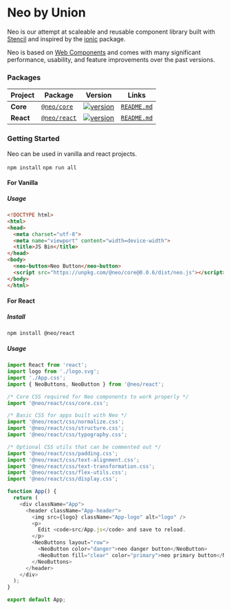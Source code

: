 # Neo by Union

Neo is our attempt at scaleable and reusable component library built with [Stencil](https://github.com/ionic-team/stencil) and inspired by the [ionic](https://github.com/ionic-team/ionic) package.

Neo is based on [Web Components](https://www.webcomponents.org/introduction) and comes with many significant performance, usability, and feature improvements over the past versions.


### Packages

| Project | Package | Version | Links |
| ------- | ------- | ------- |:-----:|
| **Core** | [`@neo/core`](https://www.npmjs.com/package/@neo/core) | [![version](https://img.shields.io/npm/v/@neo/core/latest.svg)](https://www.npmjs.com/package/@neo/core) | [`README.md`](core/README.md)
| **React** | [`@neo/react`](https://www.npmjs.com/package/@neo/react) | [![version](https://img.shields.io/npm/v/@neo/react/latest.svg)](https://www.npmjs.com/package/@neo/react) | [`README.md`](packages/react/README.md)

### Getting Started

Neo can be used in vanilla and react projects.

`npm install`
`npm run all`

#### For Vanilla

##### Usage

```html
<!DOCTYPE html>
<html>
<head>
  <meta charset="utf-8">
  <meta name="viewport" content="width=device-width">
  <title>JS Bin</title>
</head>
<body>
  <neo-button>Neo Button</neo-button>
  <script src="https://unpkg.com/@neo/core@0.0.6/dist/neo.js"></script>
</body>
</html>
```

#### For React

##### Install
`npm install @neo/react`

##### Usage
```js
import React from 'react';
import logo from './logo.svg';
import './App.css';
import { NeoButtons, NeoButton } from '@neo/react';

/* Core CSS required for Neo components to work properly */
import '@neo/react/css/core.css';

/* Basic CSS for apps built with Neo */
import '@neo/react/css/normalize.css';
import '@neo/react/css/structure.css';
import '@neo/react/css/typography.css';

/* Optional CSS utils that can be commented out */
import '@neo/react/css/padding.css';
import '@neo/react/css/text-alignment.css';
import '@neo/react/css/text-transformation.css';
import '@neo/react/css/flex-utils.css';
import '@neo/react/css/display.css';

function App() {
  return (
    <div className="App">
      <header className="App-header">
        <img src={logo} className="App-logo" alt="logo" />
        <p>
          Edit <code>src/App.js</code> and save to reload.
        </p>
        <NeoButtons layout="row">
          <NeoButton color="danger">neo danger button</NeoButton>
          <NeoButton fill="clear" color="primary">neo primary button</NeoButton>
        </NeoButtons>
      </header>
    </div>
  );
}

export default App;


```
